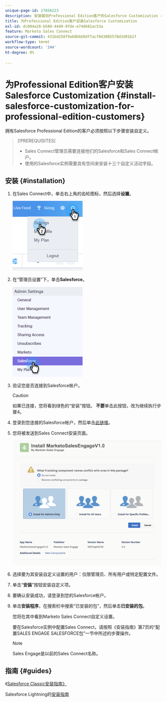 ```yaml
---
unique-page-id: 27656223
description: 安装面向Professional Edition客户的Salesforce Customization - Marketo文档 — 产品文档
title: 为Professional Edition客户安装Salesforce Customization
exl-id: dc004a28-b580-4449-9fde-e744681ac53a
feature: Marketo Sales Connect
source-git-commit: 431bd258f9a68bbb9df7acf043085578d3d91b1f
workflow-type: tm+mt
source-wordcount: '244'
ht-degree: 0%

---
```


# 为Professional Edition客户安装Salesforce Customization {#install-salesforce-customization-for-professional-edition-customers}

拥有Salesforce Professional Edition的客户必须按照以下步骤安装自定义。

>[!PREREQUISITES]
>
>* Sales Connect管理员需要连接他们的Salesforce和Sales Connect帐户。
>* 使用的Salesforce实例需要具有空间来安装十三个自定义活动字段。

## 安装 {#installation}

1. 在Sales Connect中，单击右上角的齿轮图标，然后选择&#x200B;**设置**。

   ![](assets/one-4.png)

1. 在“管理员设置”下，单击&#x200B;**Salesforce**。

   ![](assets/two-4.png)

1. 验证您是否连接到Salesforce帐户。

   >[!CAUTION]
   >
   >如果已连接，您将看到绿色的“安装”按钮。 **不要**&#x200B;单击此按钮，改为继续执行步骤4。

1. 登录到您连接的Salesforce帐户，然后单击[此链接](https://login.salesforce.com/packaging/installPackage.apexp?p0=04t0b000001oWEZ)。
1. 您将被发送到Sales Connect安装页面。

   ![](assets/install-package.png)

1. 选择要为其安装自定义设置的用户：仅限管理员、所有用户或特定配置文件。
1. 单击“**安装**”按钮安装自定义项。
1. 要确认安装成功，请登录到您的Salesforce帐户。
1. 单击&#x200B;**安装程序**，在搜索栏中搜索“已安装的包”，然后单击&#x200B;**已安装的包**。

   您将在其中看到Marketo Sales Connect自定义设置。

   要在Salesforce实例中配置Sales Connect，请按照《安装指南》第7页的“配置SALES ENGAGE SALESFORCE包”一节中所述的步骤操作。

   >[!NOTE]
   >
   >Sales Engage是以前的Sales Connect名称。

## 指南 {#guides}

《[Salesforce Classic安装指南》](https://s3.amazonaws.com/tout-user-store/salesforce/assets/Marketo+Sales+Engage+For+Salesforce_+Installation+and+Success+Guide.pdf)

Salesforce Lightning的[安装指南](https://s3.amazonaws.com/tout-user-store/salesforce/assets/SF+Guide+for+Lightning.pdf)
